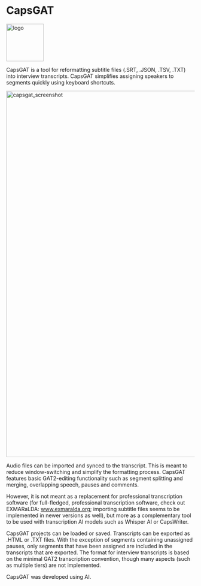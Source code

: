 # CapsGAT

<img width="100" height="100" alt="logo" src="https://github.com/user-attachments/assets/c1cfd5d3-614c-4769-8ffd-87673cd6e5a2" />

CapsGAT is a tool for reformatting subtitle files (.SRT, .JSON, .TSV, .TXT) into interview transcripts. CapsGAT simplifies assigning speakers to segments quickly using keyboard shortcuts.


<img width="1680" height="978" alt="capsgat_screenshot" src="https://github.com/user-attachments/assets/4c42087f-19eb-4450-9e96-7ce77cf22931" />


Audio files can be imported and synced to the transcript. This is meant to reduce window-switching and simplify the formatting process. CapsGAT features basic GAT2-editing functionality such as segment splitting and merging, overlapping speech, pauses and comments. 

However, it is not meant as a replacement for professional transcription software (for full-fledged, professional transcription software, check out EXMARaLDA: www.exmaralda.org; importing subtitle files seems to be implemented in newer versions as well), but more as a complementary tool to be used with transcription AI models such as Whisper AI or CapsWriter.

CapsGAT projects can be loaded or saved. Transcripts can be exported as .HTML or .TXT files. With the exception of segments containing unassigned pauses, only segments that have been assigned are included in the transcripts that are exported. The format for interview transcripts is based on the minimal GAT2 transcription convention, though many aspects (such as multiple tiers) are not implemented.

CapsGAT was developed using AI.
